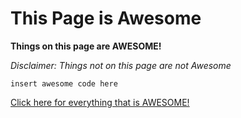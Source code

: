 # This Page is Awesome
**Things on this page are AWESOME!**

*Disclaimer: Things not on this page are not Awesome*

```insert awesome code here```

[Click here for everything that is AWESOME!](https://www.youtube.com/watch?v=StTqXEQ2l-Y)
